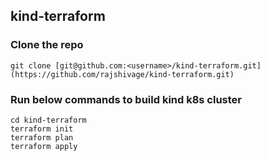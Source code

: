 ## kind-terraform

### Clone the repo

`git clone [git@github.com:<username>/kind-terraform.git](https://github.com/rajshivage/kind-terraform.git)`

### Run below commands to build kind k8s cluster

```
cd kind-terraform
terraform init
terraform plan
terraform apply
```
